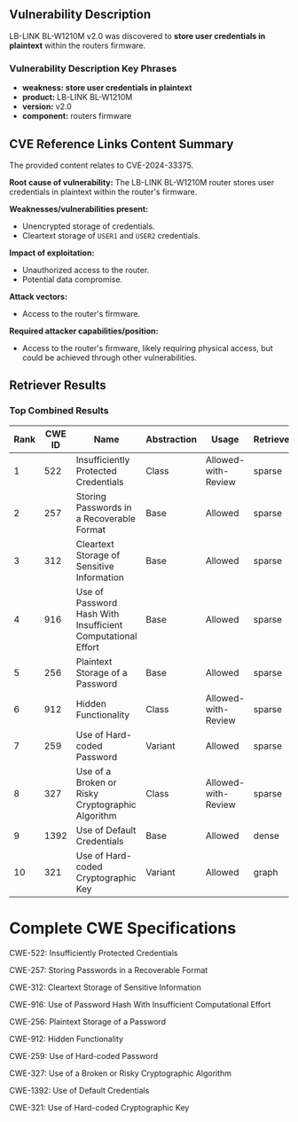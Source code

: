 ## Vulnerability Description
LB-LINK BL-W1210M v2.0 was discovered to **store user credentials in plaintext** within the routers firmware.

### Vulnerability Description Key Phrases
- **weakness:** **store user credentials in plaintext**
- **product:** LB-LINK BL-W1210M
- **version:** v2.0
- **component:** routers firmware

## CVE Reference Links Content Summary
The provided content relates to CVE-2024-33375.

**Root cause of vulnerability:**
The LB-LINK BL-W1210M router stores user credentials in plaintext within the router's firmware.

**Weaknesses/vulnerabilities present:**
- Unencrypted storage of credentials.
- Cleartext storage of `USER1` and `USER2` credentials.

**Impact of exploitation:**
- Unauthorized access to the router.
- Potential data compromise.

**Attack vectors:**
- Access to the router's firmware.

**Required attacker capabilities/position:**
- Access to the router's firmware, likely requiring physical access, but could be achieved through other vulnerabilities.

## Retriever Results

### Top Combined Results

| Rank | CWE ID | Name | Abstraction | Usage  | Retrievers | Individual Scores |
|------|--------|------|-------------|-------|------------|-------------------|
| 1 | 522 | Insufficiently Protected Credentials | Class | Allowed-with-Review | sparse | 0.128 |
| 2 | 257 | Storing Passwords in a Recoverable Format | Base | Allowed | sparse | 0.126 |
| 3 | 312 | Cleartext Storage of Sensitive Information | Base | Allowed | sparse | 0.123 |
| 4 | 916 | Use of Password Hash With Insufficient Computational Effort | Base | Allowed | sparse | 0.121 |
| 5 | 256 | Plaintext Storage of a Password | Base | Allowed | sparse | 0.116 |
| 6 | 912 | Hidden Functionality | Class | Allowed-with-Review | sparse | 0.112 |
| 7 | 259 | Use of Hard-coded Password | Variant | Allowed | sparse | 0.110 |
| 8 | 327 | Use of a Broken or Risky Cryptographic Algorithm | Class | Allowed-with-Review | sparse | 0.106 |
| 9 | 1392 | Use of Default Credentials | Base | Allowed | dense | 0.549 |
| 10 | 321 | Use of Hard-coded Cryptographic Key | Variant | Allowed | graph | 0.002 |



# Complete CWE Specifications

CWE-522: Insufficiently Protected Credentials

CWE-257: Storing Passwords in a Recoverable Format

CWE-312: Cleartext Storage of Sensitive Information

CWE-916: Use of Password Hash With Insufficient Computational Effort

CWE-256: Plaintext Storage of a Password

CWE-912: Hidden Functionality

CWE-259: Use of Hard-coded Password

CWE-327: Use of a Broken or Risky Cryptographic Algorithm

CWE-1392: Use of Default Credentials

CWE-321: Use of Hard-coded Cryptographic Key